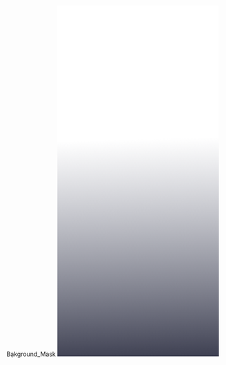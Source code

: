 Bạkground_Mask
![Welcome](https://github.com/anhtranngocy7-gmail-com/LTDDbtvn/blob/nhom3_binh/HinhAnh/binh_Mask.png)
